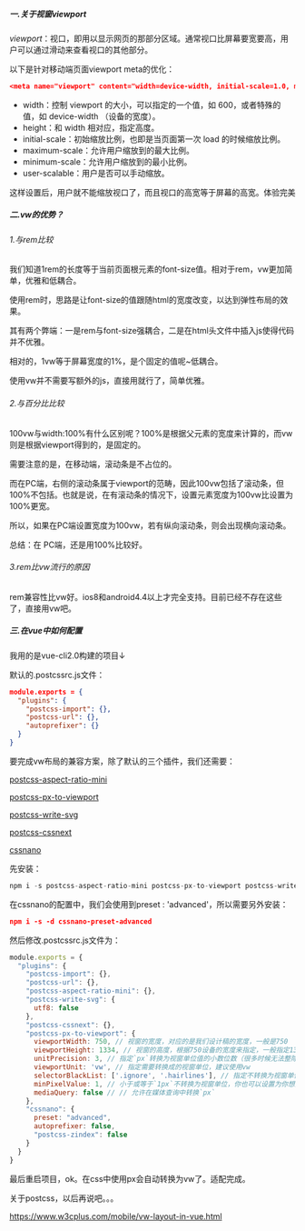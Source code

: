##### 一.关于视窗viewport

_viewport_：视口，即用以显示网页的那部分区域。通常视口比屏幕要宽要高，用户可以通过滑动来查看视口的其他部分。

以下是针对移动端页面viewport meta的优化：

```json
<meta name="viewport" content="width=device-width, initial-scale=1.0, maximum-scale=1.0, user-scalable=0">
```

- width：控制 viewport 的大小，可以指定的一个值，如 600，或者特殊的值，如 device-width （设备的宽度）。
- height：和 width 相对应，指定高度。
- initial-scale：初始缩放比例，也即是当页面第一次 load 的时候缩放比例。
- maximum-scale：允许用户缩放到的最大比例。
- minimum-scale：允许用户缩放到的最小比例。
- user-scalable：用户是否可以手动缩放。

这样设置后，用户就不能缩放视口了，而且视口的高宽等于屏幕的高宽。体验完美

##### 二.vw的优势？

###### 1.与rem比较

我们知道1rem的长度等于当前页面根元素的font-size值。相对于rem，vw更加简单，优雅和低耦合。

使用rem时，思路是让font-size的值跟随html的宽度改变，以达到弹性布局的效果。

其有两个弊端：一是rem与font-size强耦合，二是在html头文件中插入js使得代码并不优雅。

相对的，1vw等于屏幕宽度的1%，是个固定的值呢~低耦合。

使用vw并不需要写额外的js，直接用就行了，简单优雅。

###### 2.与百分比比较

100vw与width:100%有什么区别呢？100%是根据父元素的宽度来计算的，而vw则是根据viewport得到的，是固定的。

需要注意的是，在移动端，滚动条是不占位的。

而在PC端，右侧的滚动条属于viewport的范畴，因此100vw包括了滚动条，但100%不包括。也就是说，在有滚动条的情况下，设置元素宽度为100vw比设置为100%更宽。

所以，如果在PC端设置宽度为100vw，若有纵向滚动条，则会出现横向滚动条。

总结：在	PC端，还是用100%比较好。

###### 3.rem比vw流行的原因

rem兼容性比vw好。ios8和android4.4以上才完全支持。目前已经不存在这些了，直接用vw吧。

##### 三.在vue中如何配置

我用的是vue-cli2.0构建的项目↓

默认的.postcssrc.js文件：

```json
module.exports = { 
  "plugins": { 
    "postcss-import": {}, 
    "postcss-url": {}, 
    "autoprefixer": {} 
  } 
}
```

要完成vw布局的兼容方案，除了默认的三个插件，我们还需要：

[postcss-aspect-ratio-mini](https://github.com/yisibl/postcss-aspect-ratio-mini)

[postcss-px-to-viewport](https://github.com/evrone/postcss-px-to-viewport)

[postcss-write-svg](https://github.com/jonathantneal/postcss-write-svg)

[postcss-cssnext](https://github.com/MoOx/postcss-cssnext)

[cssnano](https://github.com/ben-eb/cssnano)

先安装：

```javascript
npm i -s postcss-aspect-ratio-mini postcss-px-to-viewport postcss-write-svg postcss-cssnext postcss-viewport-units cssnano
```

在cssnano的配置中，我们会使用到preset : 'advanced'，所以需要另外安装：

```json
npm i -s -d cssnano-preset-advanced
```

然后修改.postcssrc.js文件为：

```javascript
module.exports = {
  "plugins": {
    "postcss-import": {},
    "postcss-url": {},
    "postcss-aspect-ratio-mini": {},
    "postcss-write-svg": {
      utf8: false
    },
    "postcss-cssnext": {},
    "postcss-px-to-viewport": {
      viewportWidth: 750, // 视窗的宽度，对应的是我们设计稿的宽度，一般是750
      viewportHeight: 1334, // 视窗的高度，根据750设备的宽度来指定，一般指定1334，也可以不配置
      unitPrecision: 3, // 指定`px`转换为视窗单位值的小数位数（很多时候无法整除）
      viewportUnit: 'vw', // 指定需要转换成的视窗单位，建议使用vw
      selectorBlackList: ['.ignore', '.hairlines'], // 指定不转换为视窗单位的类，可以自定义，可以无限添加,建议定义一至两个通用的类
      minPixelValue: 1, // 小于或等于`1px`不转换为视窗单位，你也可以设置为你想要的值
      mediaQuery: false // // 允许在媒体查询中转换`px`
    },
    "cssnano": {
      preset: "advanced",
      autoprefixer: false,
      "postcss-zindex": false
    }
  }
}
```

最后重启项目，ok。在css中使用px会自动转换为vw了。适配完成。



关于postcss，以后再说吧。。。



<https://www.w3cplus.com/mobile/vw-layout-in-vue.html>





